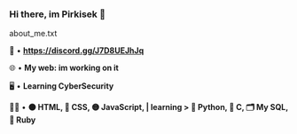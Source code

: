 ### Hi there, im Pirkisek 👋

about_me.txt                                 

📌 • **https://discord.gg/J7D8UEJhJq**

🌐 • **My web: im working on it**

🖥️ • **Learning CyberSecurity**

🧑‍💻 • **🟠 HTML, 🔵 CSS, 🟡 JavaScript, | learning > 🐍 Python, 🧪 C, 🗂️ My SQL, 💎 Ruby**
